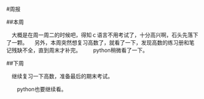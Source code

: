 #周报　　

##本周　　

　大概是在周一周二的时候吧，得知ｃ语言不用考试了，十分高兴啊，石头先落下了一颗。
　另外，本周突然想复习高数了，就看了一下，发现高数的练习册和笔记残缺不全，直到周末才补完。
　　python稍微看了一下。
　

##下周

　继续复习一下高数，准备最后的期末考试。

　　python也要继续看。
